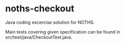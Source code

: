 # noths-checkout
Java coding excercise solution for NOTHS.

Main tests covering given specification can be found in src/test/java/CheckoutTest.java.

